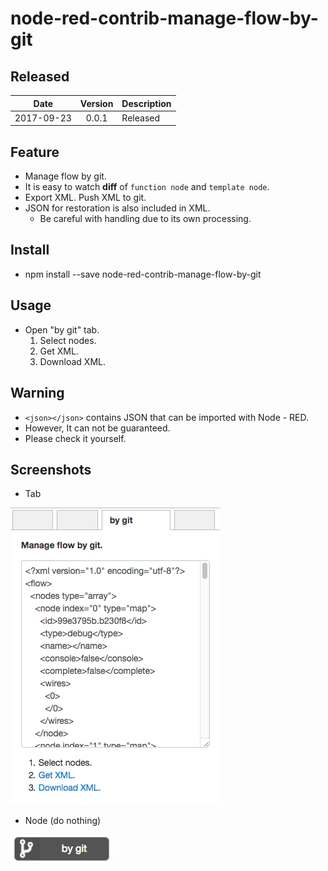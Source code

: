 # node-red-contrib-manage-flow-by-git

## Released

|Date|Version|Description|
|:--:|:--:|:--|
|2017-09-23|0.0.1|Released|

## Feature

- Manage flow by git.
- It is easy to watch **diff** of `function node` and `template node`.
- Export XML. Push XML to git.
- JSON for restoration is also included in XML.
  - Be careful with handling due to its own processing.

## Install

- npm install --save node-red-contrib-manage-flow-by-git

## Usage

- Open "by git" tab.
  1. Select nodes.
  1. Get XML.
  1. Download XML.

## Warning

- `<json></json>` contains JSON that can be imported with Node - RED.
- However, It can not be guaranteed. 
- Please check it yourself.

## Screenshots

- Tab

![Tab](./screenshots/tab.png)

- Node (do nothing)

![Node image](./screenshots/node.png)

